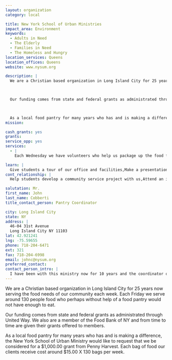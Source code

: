 ```yaml
---
layout: organization
category: local

title: New York School of Urban Ministries
impact_area: Environment
keywords: 
  - Adults in Need
  - The Elderly
  - Families in Need
  - The Homeless and Hungry
location_services: Queens
location_offices: Queens
website: www.nysum.org

description: |
  We are a Christian based organization in Long Island City for 25 years now serving the food needs of our community each week.  Each Friday we serve around 130 people food who perhaps without help of a food pantry would not have enough to eat.

  

  Our funding comes from state and federal grants as administrated through United Way.  We also are a member of the Food Bank of NY and from time to time are given their grants offered to members.

  

  As a local food pantry for many years who has and is making a difference, the New York School of Urban Ministry  would like to request that we be considered for a $1,000.00 grant from Penny Harvest.  Each bag of food our clients receive cost around $15.00 X 130 bags per week.
mission: 

cash_grants: yes
grants: 
service_opp: yes
services: 
  - |
    Each Wednesday we have volunteers who help us package up the food for distribution for pantry day on Friday.  We would very much like to have any students come and help us with the pantry operations.  Not only will they help us but will be helping to serve the food need In the community. We had a school group who used to come for a "Community Project" of the school.

learn: |
  Give students a tour of our office and facilities,Make a presentation about our organization,Speak over the phone about our work
cont_relationship: |
  Help students develop a community service project with us,Attend an in-school Check Award Assembly if we receive a grant,Help students tell local newspapers and media about their grant and/or project with us

salutation: Mr.
first_name: John
last_name: Cobberti
title_contact_person: Pantry Coordinator

city: Long Island City
state: NY
address: |
  46-04 31st Avenue  
  Long Island City NY 11103
lat: 42.921241
lng: -75.59655
phone: 718-204-6471
ext: 321
fax: 718-204-6998
email: johnc@nysum.org
preferred_contact: 
contact_person_intro: |
  I have been with this ministry now for 10 years and the coordinator of our food pantry for 7 years.  Each Wednesday my all volunteer staff prepares for our Friday distribution.
---
```

We are a Christian based organization in Long Island City for 25 years now serving the food needs of our community each week.  Each Friday we serve around 130 people food who perhaps without help of a food pantry would not have enough to eat.



Our funding comes from state and federal grants as administrated through United Way.  We also are a member of the Food Bank of NY and from time to time are given their grants offered to members.



As a local food pantry for many years who has and is making a difference, the New York School of Urban Ministry  would like to request that we be considered for a $1,000.00 grant from Penny Harvest.  Each bag of food our clients receive cost around $15.00 X 130 bags per week.